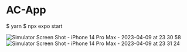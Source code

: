 # AC-App

$ yarn
$ npx expo start

![Simulator Screen Shot - iPhone 14 Pro Max - 2023-04-09 at 23 30 58](https://user-images.githubusercontent.com/109853624/230788901-4efdfd4b-3b68-4bab-b086-11eae377635e.png)
![Simulator Screen Shot - iPhone 14 Pro Max - 2023-04-09 at 23 31 24](https://user-images.githubusercontent.com/109853624/230788924-41cc6ec9-aa7b-488d-9c35-95563de9553f.png)


